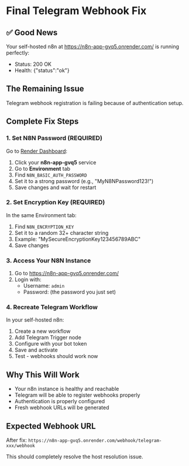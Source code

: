 # Final Telegram Webhook Fix

## ✅ Good News
Your self-hosted n8n at https://n8n-app-gvq5.onrender.com/ is running perfectly:
- Status: 200 OK
- Health: {"status":"ok"}

## The Remaining Issue
Telegram webhook registration is failing because of authentication setup.

## Complete Fix Steps

### 1. Set N8N Password (REQUIRED)
Go to [Render Dashboard](https://dashboard.render.com/):
1. Click your **n8n-app-gvq5** service
2. Go to **Environment** tab  
3. Find `N8N_BASIC_AUTH_PASSWORD`
4. Set it to a strong password (e.g., "MyN8NPassword123!")
5. Save changes and wait for restart

### 2. Set Encryption Key (REQUIRED)
In the same Environment tab:
1. Find `N8N_ENCRYPTION_KEY`
2. Set it to a random 32+ character string
3. Example: "MySecureEncryptionKey123456789ABC"
4. Save changes

### 3. Access Your N8N Instance
1. Go to https://n8n-app-gvq5.onrender.com/
2. Login with:
   - Username: `admin`
   - Password: (the password you just set)

### 4. Recreate Telegram Workflow
In your self-hosted n8n:
1. Create a new workflow
2. Add Telegram Trigger node
3. Configure with your bot token
4. Save and activate
5. Test - webhooks should work now

## Why This Will Work
- Your n8n instance is healthy and reachable
- Telegram will be able to register webhooks properly
- Authentication is properly configured
- Fresh webhook URLs will be generated

## Expected Webhook URL
After fix: `https://n8n-app-gvq5.onrender.com/webhook/telegram-xxx/webhook`

This should completely resolve the host resolution issue.